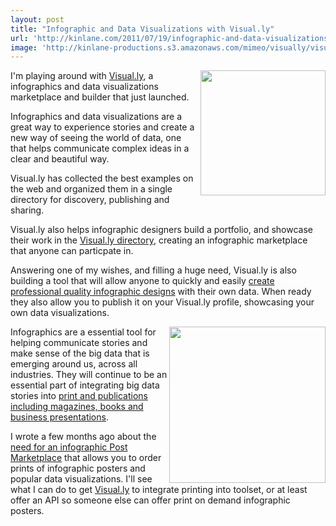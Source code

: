 ```yaml
---
layout: post
title: "Infographic and Data Visualizations with Visual.ly"
url: 'http://kinlane.com/2011/07/19/infographic-and-data-visualizations-with-visual-ly/'
image: 'http://kinlane-productions.s3.amazonaws.com/mimeo/visually/visually-logo.png'
---
```


<img class="c1" src="http://kinlane-productions.s3.amazonaws.com/mimeo/visually/visually-logo.png" alt="" width="200" align="right" />

I'm playing around with [Visual.ly][1], a infographics and data visualizations marketplace and builder that just launched.

Infographics and data visualizations are a great way to experience stories and create a new way of seeing the world of data, one that helps communicate complex ideas in a clear and beautiful way.

Visual.ly has collected the best examples on the web and organized them in a single directory for discovery, publishing and sharing.

Visual.ly also helps infographic designers build a portfolio, and showcase their work in the [Visual.ly directory][2], creating an infographic marketplace that anyone can particpate in.

Answering one of my wishes, and filling a huge need, Visual.ly is also building a tool that will allow anyone to quickly and easily [create professional quality infographic designs][3] with their own data. When ready they also allow you to publish it on your Visual.ly profile, showcasing your own data visualizations.

<img class="c1" src="http://kinlane-productions.s3.amazonaws.com/mimeo/visually/visually-infographic.png" alt="" width="250" align="right" />

Infographics are a essential tool for helping communicate stories and make sense of the big data that is emerging around us, across all industries. They will continue to be an essential part of integrating big data stories into [print and publications including magazines, books and business presentations][4].

I wrote a few months ago about the [need for an infographic Post Marketplace][5] that allows you to order prints of infographic posters and popular data visualizations. I'll see what I can do to get [Visual.ly][1] to integrate printing into toolset, or at least offer an API so someone else can offer print on demand infographic posters.

   [1]: http://visual.ly (Visual.ly)
   [2]: http://visual.ly/#gc_filter
   [3]: http://visual.ly/labs (create professional quality infographics)
   [4]: http://developer.mimeo.com/blog/blog_detail.php?ID=156 (print and publications including magazines, books, and business presentations.)
   [5]: http://www.kinlane.com/2011/01/infographic-poster-marketplace-api-ideas/ (Infographic Poster Marketplace)
